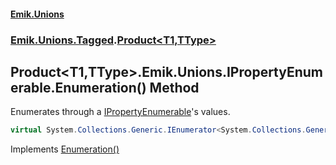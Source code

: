 #### [Emik.Unions](index.md 'index')
### [Emik.Unions.Tagged](Emik.Unions.Tagged.md 'Emik.Unions.Tagged').[Product&lt;T1,TType&gt;](Product_T1,TType_.md 'Emik.Unions.Tagged.Product<T1,TType>')

## Product<T1,TType>.Emik.Unions.IPropertyEnumerable.Enumeration() Method

Enumerates through a [IPropertyEnumerable](IPropertyEnumerable.md 'Emik.Unions.IPropertyEnumerable')'s values.

```csharp
virtual System.Collections.Generic.IEnumerator<System.Collections.Generic.KeyValuePair<System.Reflection.PropertyInfo,object?>> Emik.Unions.IPropertyEnumerable.Enumeration();
```

Implements [Enumeration()](IPropertyEnumerable.Enumeration().md 'Emik.Unions.IPropertyEnumerable.Enumeration()')